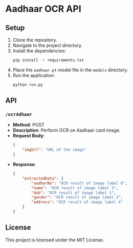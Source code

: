 # Aadhaar OCR API

## Setup

1. Clone the repository.
2. Navigate to the project directory.
3. Install the dependencies:
    ```bash
    pip install -r requirements.txt
    ```
4. Place the `aadhaar.pt` model file in the `models` directory.
5. Run the application:
    ```bash
    python run.py
    ```

## API

### `/ocrAdhaar`

- **Method**: POST
- **Description**: Perform OCR on Aadhaar card image.
- **Request Body**:
    ```json
    {
        "imgUrl": "URL of the image"
    }
    ```
- **Response**:
    ```json
    {
        "extractedData": {
            "aadharNo": "OCR result of image label 0",
            "name": "OCR result of image label 3",
            "dob": "OCR result of image label 1",
            "gender": "OCR result of image label 2",
            "address": "OCR result of image label 4"
        }
    }
    ```

## License

This project is licensed under the MIT License.
